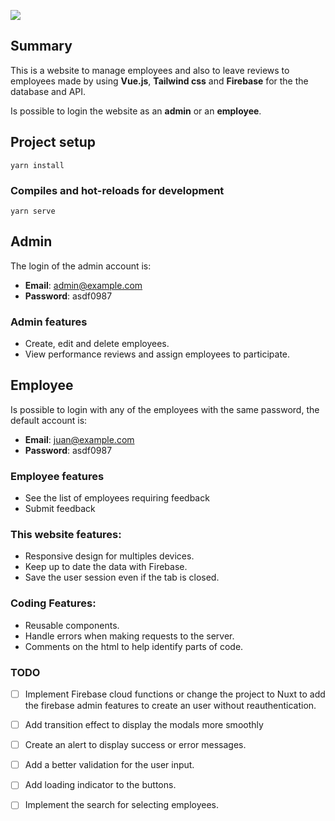 ![](https://i.imgur.com/ZFJuhJV.png)

## Summary

This is a website to manage employees and also to leave reviews to employees made by using **Vue.js**, **Tailwind css** and **Firebase** for the the database and API. 

Is possible to login the website as an **admin** or an **employee**.
## Project setup
```
yarn install
```

### Compiles and hot-reloads for development
```
yarn serve
```

## Admin
The login of the admin account is:
- **Email**: admin@example.com
- **Password**: asdf0987
### Admin features
- Create, edit and delete employees.
- View performance reviews and assign employees to participate.

## Employee
Is possible to login with any of the employees with the same password, the default account is: 
- **Email**: juan@example.com
- **Password**: asdf0987

### Employee features
- See the list of employees requiring feedback
- Submit feedback

### This website features:
  - Responsive design for multiples devices.
  - Keep up to date the data with Firebase.
  - Save the user session even if the tab is closed.

### Coding Features:
  - Reusable components.
  - Handle errors when making requests to the server.
  - Comments on the html to help identify parts of code.
### TODO
- [ ] Implement Firebase cloud functions or change the project to Nuxt to add the firebase admin features to create an user without reauthentication.
- [ ] Add transition effect to display the modals more smoothly
- [ ] Create an alert to display success or error messages.
- [ ] Add a better validation for the user input.
- [ ] Add loading indicator to the buttons.
- [ ] Implement the search for selecting employees.


